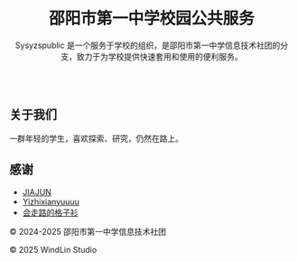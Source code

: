 <div align="center">
<h1 align="center">邵阳市第一中学校园公共服务</h1>

Sysyzspublic 是一个服务于学校的组织，是邵阳市第一中学信息技术社团的分支，致力于为学校提供快速套用和使用的便利服务。

</div>

</br>
</br>

## 关于我们
一群年轻的学生，喜欢探索、研究，仍然在路上。

## 感谢
- [JIAJUN](https://github.com/Fuwaki)
- [Yizhixianyuuuu](https://github.com/yizhixianyuuuu)
- [会走路的格子衫](https://github.com/bk-tshirt)



© 2024-2025 邵阳市第一中学信息技术社团

© 2025 WindLin Studio
